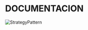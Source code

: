 # DOCUMENTACION

![StrategyPattern](https://user-images.githubusercontent.com/102325124/219812592-51c31030-3c3d-4126-8857-7592fcf79929.jpg)


